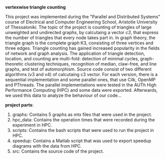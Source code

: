 **vertexwise triangle counting**

This project was implemented during the "Parallel and Distributed Systems" course of Electrical and Computer Engineering School, Aristotle University of Thessaloniki.
The topic of the project is counting of triangles of large unweighted and undirected graphs, by calcutaing a vector *c3*, that express the number of triangles that every node takes part in. In graph theory, the triangle graph is the complete graph K3, consisting of three vertices and three edges. 
Triangle counting has gained increased popularity in the fields of network and graph analysis. The application of triangle detection, location, and counting are multi-fold: detection of minimal cycles, graph-theoretic clustering techniques, recognition of median, claw-free, and line graphs, and test of automorphism.
Source code consist of two different algorithms (v3 and v4) of calcutaing c3 vector. For each version, there is a sequential implementation and some parallel ones, that use Cilk, OpenMP and PThreads. 
The parallel implementations were tested in the AUTh High Performance Computing (HPC) and some data were exported. Afterwards, we 
used this data to analyze the behaviour of our code...

**project parts**:
1) graphs: Contains 5 graphs as mtx files that were used in the project.
2) hpc_data: Contains the operation times that were recorded during the experiment in HPC.
3) scripts: Contains the bash scripts that were used to run the project in HPC.
4) speedup: Contains a Matlab script that was used to export speedup diagrams with the data from HPC.
5) src: Contains the source code of the project.
